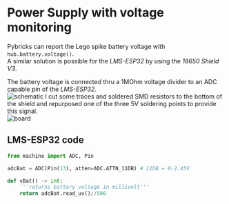 # Power Supply with voltage monitoring

Pybricks can report the Lego spike battery voltage with `hub.battery.voltage()`.  
A similar solution is possible for the *LMS-ESP32* by using the *18650 Shield V3*.

The battery voltage is connected thru a 1MOhm voltage divider to an ADC capable pin of the *LMS-ESP32*.  
![schematic](https://github.com/user-attachments/assets/7cdb19a9-d499-48e7-983a-e0d9e425bdae)
I cut some traces and soldered SMD resistors to the bottom of the shield and repurposed one of the three 5V soldering points to provide this signal.  
![board](https://github.com/user-attachments/assets/324751d9-767e-483a-96d7-09469d935d9e)

## LMS-ESP32 code
```python
from machine import ADC, Pin

adcBat = ADC(Pin(13), atten=ADC.ATTN_11DB) # 11DB = 0-2.45V

def vBat() -> int:
    '''returns battery voltage in millivolt'''
    return adcBat.read_uv()//500
```
